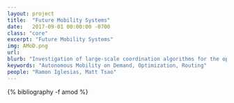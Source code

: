 ```yaml
---
layout: project
title:  "Future Mobility Systems"
date:   2017-09-01 00:00:00 -0700
class: "core"
excerpt: "Future Mobility Systems"
img: AMoD.png
url: 
blurb: "Investigation of large-scale coordination algorithms for the optimization of future mobility systems, with an emphasis on autonomous mobility on demand (AMoD) – a transformative and rapidly developing mode of transportation wherein fleets of self-driving vehicles transport passengers on demand within a city. Emphasis is placed on accounting for the couplings with other modes of transportation (in the context of an intermodal transportation system) and with other infrastructure (e.g., the power network). This line of research involves collaborations with a number of industry partners, from conceptual studies all the way to field deployments."
keywords: "Autonomous Mobility on Demand, Optimization, Routing"
people: "Ramon Iglesias, Matt Tsao"
---
```


<div class="project_bib">
{% bibliography -f amod %}
</div>
